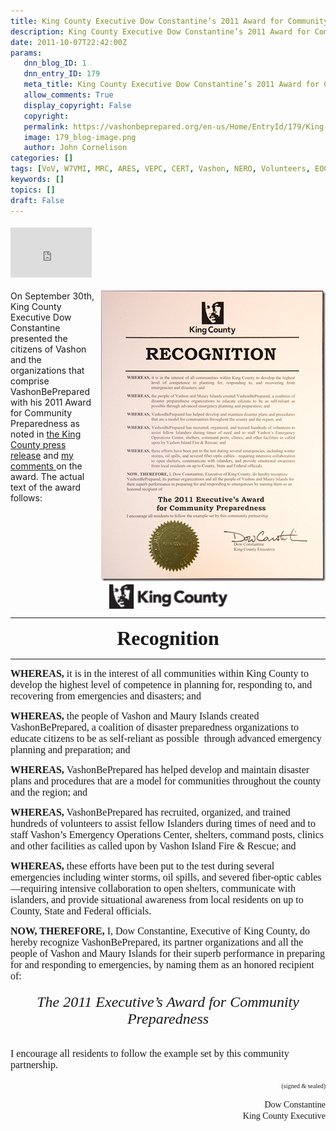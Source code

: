 ```yaml
---
title: King County Executive Dow Constantine’s 2011 Award for Community Preparedness to VashonBePrepared
description: King County Executive Dow Constantine’s 2011 Award for Community Preparedness to VashonBePrepared
date: 2011-10-07T22:42:00Z
params:
   dnn_blog_ID: 1
   dnn_entry_ID: 179
   meta_title: King County Executive Dow Constantine’s 2011 Award for Community Preparedness to VashonBePrepared
   allow_comments: True
   display_copyright: False
   copyright: 
   permalink: https://vashonbeprepared.org/en-us/Home/EntryId/179/King-County-Executive-Dow-Constantine-rsquo-s-2011-Award-for-Community-Preparedness-to-VashonBePrepared
   image: 179_blog-image.png
   author: John Cornelison
categories: []
tags: [VoV, W7VMI, MRC, ARES, VEPC, CERT, Vashon, NERO, Volunteers, EOC, VashonBePrepared, VMIRC, VIFR]
keywords: []
topics: []
draft: False
---
```


<div class="wlWriterHeaderFooter" style="padding-bottom: 4px; margin: 0px; padding-left: 0px; padding-right: 0px; float: none; padding-top: 4px;"><iframe src="http://www.facebook.com/widgets/like.php?href=http://vashoneoc.org/Blogs/VashonPreparedness/tabid/164/EntryId/179/King-County-Executive-Dow-Constantine-rsquo-s-2011-Award-for-Community-Preparedness-to-VashonBePrepared.aspx" frameborder="0" scrolling="no" style="width: 130px; height: 80px;border: medium none;"></iframe></div>
<p><a href="/images/dnnBlog/1/179/Windows-Live-Writer-Kin.-VashonBePrepared-and-the-Carnation-_D149-ff_1276766.600x778_2.jpg"><img width="359" height="465" title="ff_1276766.600x778" style="background-image: none;   margin: 0px 0px 5px 5px; padding-left: 0px; padding-right: 0px; display: inline; float: right;   padding-top: 0px;border: 0px solid;" alt="ff_1276766.600x778" src="/images/dnnBlog/1/179/Windows-Live-Writer-Kin.-VashonBePrepared-and-the-Carnation-_D149-ff_1276766.600x778_thumb.jpg" /></a>On September 30th, King County Executive Dow Constantine presented the citizens of Vashon and the organizations that comprise VashonBePrepared with his 2011 Award for Community Preparedness as noted in <a href="/Blogs/VashonPreparedness/tabid/164/EntryId/178/VashonBePrepared-and-Carnation-Duvall-Citizen-Corps-Council-recognized-for-preparedness-and-response-efforts.aspx" target="_blank">the King County press release</a>&nbsp;and <a href="http://vashoneoc.org/Blogs/VashonPreparedness/tabid/164/EntryId/185/King-County-Executive-Dow-Constantine-Recognizes-Vashon-with-Inaugural-Community-Preparedness-Award.aspx">my comments </a>on the award. The actual text of the award follows:</p>
<p>&nbsp;</p>
<p><span style="font-family: times new roman;"><img alt="" width="189" height="39" style="display: block; float: none; margin-left: auto; margin-right: auto;" src="/images/dnnBlog/1/178/Windows-Live-Writer-004587f1eff0_CF77-clip_image001_2.gif" /></span></p>
<p><span style="font-family: times new roman;"></span><hr />
</p>
<p style="text-align: center;"><strong><span style="font-family: times new roman; font-size: 32px;">Recognition</span></strong></p>
<span style="font-family: times new roman;"><hr />
</span>
<p><span style="font-family: times new roman; font-size: 16px;"><b>WHEREAS, </b>it is in the interest of all communities within King County to develop the highest level of competence in planning for, responding to, and recovering from emergencies and disasters; and</span></p>
<p><span style="font-family: times new roman; font-size: 16px;"><b>WHEREAS, </b>the people of Vashon and Maury Islands created<b> </b>VashonBePrepared, a coalition of disaster preparedness organizations to educate citizens to be as self-reliant as possible&nbsp; through advanced emergency planning and preparation; and</span></p>
<p><span style="font-family: times new roman; font-size: 16px;"><b>WHEREAS, </b>VashonBePrepared has helped develop and maintain disaster plans and procedures that are a model for communities throughout the county and the region; and</span></p>
<p><span style="font-family: times new roman; font-size: 16px;"><strong>WHEREAS,</strong> VashonBePrepared has recruited, organized, and trained hundreds of volunteers to assist fellow Islanders during times of need and to staff Vashon&rsquo;s Emergency Operations Center, shelters, command posts, clinics and other facilities as called upon by Vashon Island Fire &amp; Rescue; and</span></p>
<p><span style="font-family: times new roman; font-size: 16px;"><b>WHEREAS, </b>these efforts have been put to the test during several emergencies including winter storms, oil spills, and severed fiber-optic cables&mdash;requiring intensive collaboration to open shelters, communicate with islanders, and provide situational awareness from local residents on up to County, State and Federal officials.</span></p>
<p><span style="font-family: times new roman; font-size: 16px;"><b>NOW, THEREFORE,</b> I, Dow Constantine, Executive of King County, do hereby recognize VashonBePrepared, its partner organizations and all the people of Vashon and Maury Islands for their superb performance in preparing for and responding to emergencies, by naming them as an honored recipient of:</span></p>
<h6 style="text-align: center;"><span style="font-family: times new roman; font-size: 24px;">The 2011 Executive&rsquo;s Award for Community Preparedness</span></h6>
<p><span style="font-family: times new roman; font-size: 16px;">I encourage all residents to follow the example set by this community partnership.</span></p>
<p style="text-align: right;"><span style="font-family: times new roman; font-size: 10px;">(signed &amp; sealed)</span></p>
<p style="text-align: right;"><span style="font-family: times new roman;">Dow Constantine <br />
King County Executive</span></p>
